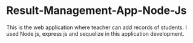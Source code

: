 # Result-Management-App-Node-Js
This is the web application where teacher can add records of students. I used Node js, express js and sequelize in this application development.
